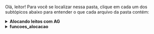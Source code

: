 # 
Olá, leitor! Para você se localizar nessa pasta, clique em cada um dos subtópicos abaixo para entender o que cada arquivo da pasta contém:
<details><summary><b>Alocando leitos com AG</b></summary>


Esse arquivo `.ipynb` contem o nosso código comentado e interpretado. Nele, nós buscamos utilizar algoritmos genéticos para apresentar uma possível solução ao problema de alocação de leitos na maternidade de hospitais. Para tanto, foi necessário utilizar as funções importadas do arquivo `funcoes_alocacao`.

 
</details>
<details><summary><b>funcoes_alocacao</b></summary>

Esse arquivo `.py` funciona basicamente como biblioteca para o desenvolvimento do nosso algoritmo genético. Todas as funções contidas nele foram importadas no arquivo `Alocando leitos com AG`

</p>
</details>
